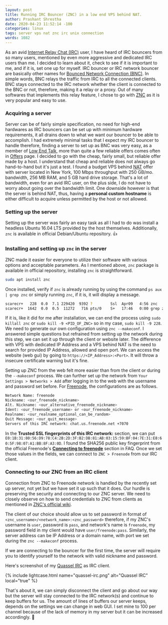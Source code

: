 ```yaml
---
layout: post
title: Running IRC Bouncer (ZNC) in a low end VPS behind NAT.
author: Prashant Shrestha
date: 2020-04-23 11:52:14 -100
categories: linux
tags: server vps nat znc irc unix connection
words: 1082
---
```


As an avid [Internet Relay Chat (IRC)]() user, I have heard of IRC bouncers from so many users, mentioned by even more aggressive and dedicated IRC users than me. I decided to learn about it, check to see if it is important to me, and if it is, set one up for myself. IRC bouncer or IRC network bouncer are basically other names for [Bounced Network Connection (BNC)](https://en.wikipedia.org/wiki/BNC_(software)). In simple words, BNC relays the traffic from IRC to all the connected clients. BNC stays connected to the IRC network whether the client is connected to the BNC or not, therefore, making it a relay or a proxy. Out of many softwares that implements this relay feature, I chose to go with [ZNC](https://wiki.znc.in/ZNC) as it is very popular and easy to use.

### Acquiring a server

Server can be of fairly simple specification, no need for high-end hardwares as IRC bouncers can be set up with minimum hardware requirements, it all drains down to what we want our bouncer to be able to accomplish. I had extremely minimal tasks that I expect my IRC bouncer to handle therefore, finding a server to set up as BNC was very easy, as a member of [Low End Talk](https://www.lowendtalk.com/), more than quite a few reliable offers comes often in [Offers](https://www.lowendtalk.com/categories/offers) page. I decided to go with the cheap, fairly small, but reliable offer made by a host. I understand that cheap and reliable does not always go hand-to-hand but it's just a test. I found a budget VPS behind [NAT](https://en.wikipedia.org/wiki/Network_address_translation) offer with server located in New York, 100 Mbps throughput with 250 GB/mo. bandwidth, 256 MB RAM, and 5 GB hard drive storage. That's a lot of bandwidth, even for an avid IRC user, on the plus side, I do not have to worry about going over the bandwidth limit. One downside however is that the server is behind NAT, thus, having a **personal custom hostname** is either difficult to acquire unless permitted by the host or not allowed.

### Setting up the server

Setting up the server was fairly an easy task as all I had to do was install a headless Ubuntu 16.04 LTS provided by the host themselves. Additionally, `znc` is available in official Debian/Ubuntu repository. :thumbsup: 

### Installing and setting up `znc` in the server

ZNC made it easier for everyone to utilize their software with various options and acceptable parameters. As I mentioned above, `znc` package is available in official repository, installing `znc` is straightforward.

```bash
sudo apt install znc
```

Once installed, verify if `znc` is already running by using the command `ps aux | grep znc` or simply running `znc`, if it is, it will display a message. 

```bash
scarecr+   228  0.0  7.1 229420  9392 ?        Ssl  Apr09   4:56 znc
scarecr+  1642  0.0  0.5  11272   716 pts/0    S+   17:46   0:00 grep znc
```

If it is, like it did for me after installation, we can end the process using `sudo killall znc` or `sudo kill -9 <PID_OF_ZNC>` so in my case, `sudo kill -9 228`. We need to generate our own configuration using `znc --makeconf`. I answered simple questions but refrained from setting up the network during this step, we can set it up through the client or website later. The difference with VPS with dedicated IP Address and a VPS behind NAT is the need to search for provided IP Address, allowed and open port. We can access the website (web gui) by going to `https://<IP_Address>:<Port>`. It will throw a insecure certificate warning but it's fine. 

Setting up ZNC from the web felt more easier than from the client or during the `--makeconf` process. We can further set up the network from `Your Settings > Networks > Add` after logging in to the web with the username and password set before. For [Freenode](https://freenode.net/), the configurations are as follows.

```bash
Network Name: freenode
Nickname: <our_freenode_nickname>
Alt. Nickname: <our_alternative_freenode_nickname>
Ident: <our_freenode_username> or <our_freenode_nickname>
Realname: <our_realname_optional_can_be_random>
Quit Message: <our_quit_message>
Servers of this IRC network: chat.us.freenode.net +7070
```

In the **Trusted SSL fingerprints of this IRC network:** section, we can put `E0:1B:31:80:56:D9:78:C4:2B:2D:3F:B2:DB:81:AB:03:15:59:BF:04:7E:31:E8:60:5F:98:07:A1:BB:8F:A3:0D`. I found the SHA256 public key fingerprint from the official Freenode's [**Connecting to freenode**](https://freenode.net/kb/answer/chat) section in FAQ. Once we set those values in the fields, we can connect to `ZNC > Freenode` from our IRC client.

### Connecting to our ZNC from an IRC client

Connection from ZNC to Freenode network is handled by the recently set up server, not yet but we have set it up such that it does. Our hurdle is preserving the security and connecting to our ZNC server. We need to closely observe on how to send credentials to ZNC from clients as mentioned in [ZNC's official wiki](https://wiki.znc.in/ZNC). 

The client of our choice should allow us to set password in format of `<znc_username>/<network_name>:<znc_password>` therefore, if my ZNC's username is `user`, password is `pass`, and network's name is `freenode`, my password field in my client would have `user/freenode:pass`. Similarly, the server address can be IP Address or a domain name, with port we set during the `znc --makeconf` process.

If we are connecting to the bouncer for the first time, the server will require you to identify yourself to the network with valid nickname and password.

Here's screenshot of my [Quassel IRC](https://quassel-irc.org/) as IRC client. 

{% include lightcase.html name="quassel-irc.png" alt="Quassel IRC" local="true" %}

That's about it, we can simply disconnect the client and go about our way but the server will stay connected to the IRC network(s) and continue to keep buffers for us. The amount of lines of buffers our server keeps, depends on the settings we can change in web GUI. I set mine to 100 per channel because of the lack of memory in my server but it can be increased accordingly. :tada: 